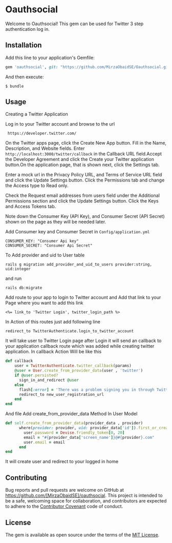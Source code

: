 # Oauthsocial

Welcome to Oauthsocial! This gem can be used for Twitter 3 step authentication log in.

## Installation

Add this line to your application's Gemfile:

```ruby
gem 'oauthsocial', git: "https://github.com/MirzaObaidSE/Oauthsocial.git"
```

And then execute:

    $ bundle
    
## Usage
Creating a Twitter Application

 Log in to your Twitter account and browse to the url 
```
 https://developer.twitter.com/
```
On the Twitter apps page, click the Create New App button.
Fill in the Name, Description, and Website fields.
Enter ```http://localhost:3000/twitter/callback``` 
in the Callback URL field.Accept the Developer Agreement and click the Create your Twitter application button.On the application page, that is shown next, click the Settings tab.

Enter a mock url in the Privacy Policy URL, and Terms of Service URL field and click the Update Settings button.
Click the Permissions tab and change the Access type to Read only.

Check the Request email addresses from users field under the Additional Permissions section and click the Update Settings button.
Click the Keys and Access Tokens tab.

Note down the Consumer Key (API Key), and Consumer Secret (API Secret) shown on the page as they will be needed later.

Add Consumer key and Consumer Secret in ```Config/application.yml ```
```
CONSUMER_KEY: "Consumer Api key"
CONSUMER_SECRET: "Consumer Api Secret"

```                                                        
To Add provider and uid to User table
```
rails g migration add_provider_and_uid_to_users provider:string, uid:integer
```
and run
```
rails db:migrate
```
Add route to your app to login to Twitter account and Add that link to your Page where you want to add this link

```
<%= link_to 'Twitter Login', twitter_login_path %>
```
In Action of this routes just add following line

```
redirect_to TwitterAuthenticate.login_to_twitter_account

```
It will take user to Twitter Login page after Login it will send an callback to your application callback route
which was added while creating twitter application. 
In callback Action Will be like this 

```ruby
def callback
    user = TwitterAuthenticate.twitter_callback(params)
    @user = User.create_from_provider_data(user , 'twitter')
    if @user.persisted?
      sign_in_and_redirect @user
    else
      flash[:error] = 'There was a problem signing you in through Twitter. Please register or try signing in later.'
      redirect_to new_user_registration_url
    end
end
```

And file Add create_from_provider_data Method In User Model

```ruby
def self.create_from_provider_data(provider_data , provider)
      where(provider: provider, uid: provider_data['id']).first_or_create do | user |
        user.password = Devise.friendly_token[0, 20]
        email = "#{provider_data['screen_name']}@#{provider}.com"
        user.email = email
      end
end

```

It will create user and redirect to your logged in home

## Contributing

Bug reports and pull requests are welcome on GitHub at https://github.com/[MirzaObaidSE]/oauthsocial. This project is intended to be a safe, welcoming space for collaboration, and contributors are expected to adhere to the [Contributor Covenant](http://contributor-covenant.org) code of conduct.

## License

The gem is available as open source under the terms of the [MIT License](https://opensource.org/licenses/MIT).

